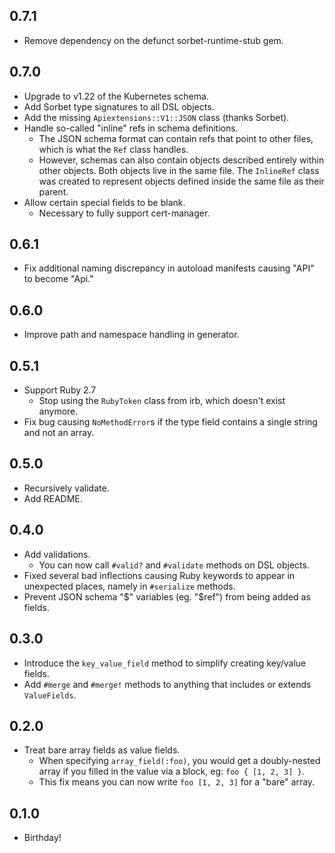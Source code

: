 ## 0.7.1
* Remove dependency on the defunct sorbet-runtime-stub gem.

## 0.7.0
* Upgrade to v1.22 of the Kubernetes schema.
* Add Sorbet type signatures to all DSL objects.
* Add the missing `Apiextensions::V1::JSON` class (thanks Sorbet).
* Handle so-called "inline" refs in schema definitions.
  - The JSON schema format can contain refs that point to other files, which is what the `Ref` class handles.
  - However, schemas can also contain objects described entirely within other objects. Both objects live in the same file. The `InlineRef` class was created to represent objects defined inside the same file as their parent.
* Allow certain special fields to be blank.
  - Necessary to fully support cert-manager.

## 0.6.1
* Fix additional naming discrepancy in autoload manifests causing "API" to become "Api."

## 0.6.0
* Improve path and namespace handling in generator.

## 0.5.1
* Support Ruby 2.7
  - Stop using the `RubyToken` class from irb, which doesn't exist anymore.
* Fix bug causing `NoMethodError`s if the type field contains a single string and not an array.

## 0.5.0
* Recursively validate.
* Add README.

## 0.4.0
* Add validations.
  - You can now call `#valid?` and `#validate` methods on DSL objects.
* Fixed several bad inflections causing Ruby keywords to appear in unexpected places, namely in `#serialize` methods.
* Prevent JSON schema "$" variables (eg. "$ref") from being added as fields.

## 0.3.0
* Introduce the `key_value_field` method to simplify creating key/value fields.
* Add `#merge` and `#merge!` methods to anything that includes or extends `ValueFields`.

## 0.2.0
* Treat bare array fields as value fields.
  - When specifying `array_field(:foo)`, you would get a doubly-nested array if you filled in the value via a block, eg: `foo { [1, 2, 3] }`.
  - This fix means you can now write `foo [1, 2, 3]` for a "bare" array.

## 0.1.0
* Birthday!
